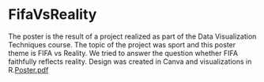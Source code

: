 # FifaVsReality
The poster is the result of a project realized as part of the Data Visualization Techniques course. The topic of the project was sport and this poster theme is FIFA vs Reality. We tried to answer the question whether FIFA faithfully reflects reality. Design was created in Canva and visualizations in R.[Poster.pdf](https://github.com/wozniakw2002/FifaVsReality/files/10833798/Poster.pdf)
